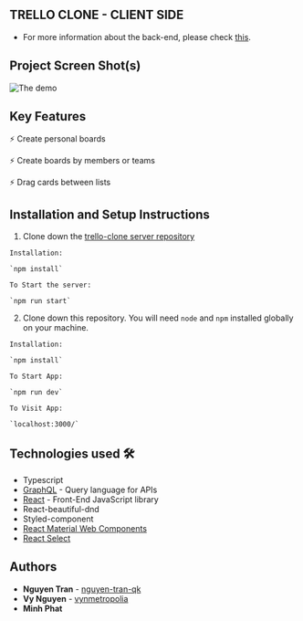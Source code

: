 ## TRELLO CLONE - CLIENT SIDE

- For more information about the back-end, please check [this](https://github.com/trello-clone/trello-clone-server).

## Project Screen Shot(s)

![The demo](https://github.com/trello-clone/trello-clone-client/blob/master/demo/trello_clone_demo.gif)

## Key Features

⚡️ Create personal boards

⚡️ Create boards by members or teams

⚡️ Drag cards between lists

## Installation and Setup Instructions

1. Clone down the [trello-clone server repository](https://github.com/trello-clone/trello-clone-server)

```
Installation:

`npm install`

To Start the server:

`npm run start`
```

2. Clone down this repository. You will need `node` and `npm` installed globally on your machine.

```
Installation:

`npm install`

To Start App:

`npm run dev`

To Visit App:

`localhost:3000/`
```

## Technologies used 🛠️

- Typescript
- [GraphQL](https://graphql.org/) - Query language for APIs
- [React](https://es.reactjs.org/) - Front-End JavaScript library
- React-beautiful-dnd
- Styled-component
- [React Material Web Components](https://rmwc.io/)
- [React Select](https://react-select.com/home)

## Authors

- **Nguyen Tran** - [nguyen-tran-qk ](https://github.com/nguyen-tran-qk)
- **Vy Nguyen** - [vynmetropolia ](https://github.com/vynmetropolia)
- **Minh Phat**
